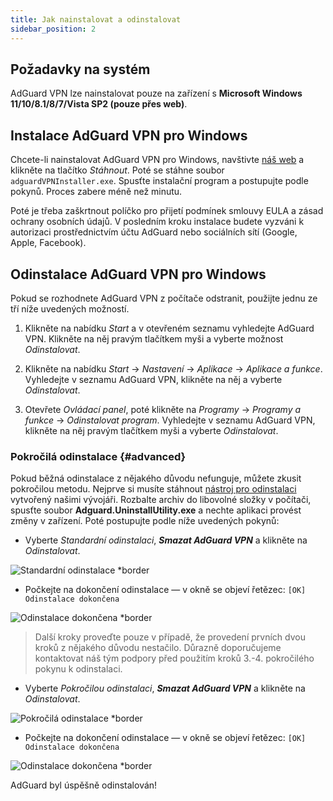 ```yaml
---
title: Jak nainstalovat a odinstalovat
sidebar_position: 2
---
```


## Požadavky na systém

AdGuard VPN lze nainstalovat pouze na zařízení s **Microsoft Windows 11/10/8.1/8/7/Vista SP2 (pouze přes web)**.

## Instalace AdGuard VPN pro Windows

Chcete-li nainstalovat AdGuard VPN pro Windows, navštivte [náš web](https://adguard-vpn.com/welcome.html) a klikněte na tlačítko *Stáhnout*. Poté se stáhne soubor `adguardVPNInstaller.exe`. Spusťte instalační program a postupujte podle pokynů. Proces zabere méně než minutu.

Poté je třeba zaškrtnout políčko pro přijetí podmínek smlouvy EULA a zásad ochrany osobních údajů. V posledním kroku instalace budete vyzváni k autorizaci prostřednictvím účtu AdGuard nebo sociálních sítí (Google, Apple, Facebook).

## Odinstalace AdGuard VPN pro Windows

Pokud se rozhodnete AdGuard VPN z počítače odstranit, použijte jednu ze tří níže uvedených možností.

1. Klikněte na nabídku *Start* a v otevřeném seznamu vyhledejte AdGuard VPN. Klikněte na něj pravým tlačítkem myši a vyberte možnost *Odinstalovat*.

2. Klikněte na nabídku *Start* → *Nastavení* → *Aplikace* → *Aplikace a funkce*. Vyhledejte v seznamu AdGuard VPN, klikněte na něj a vyberte *Odinstalovat*.

3. Otevřete *Ovládací panel*, poté klikněte na *Programy* → *Programy a funkce* → *Odinstalovat program*. Vyhledejte v seznamu AdGuard VPN, klikněte na něj pravým tlačítkem myši a vyberte *Odinstalovat*.

### Pokročilá odinstalace {#advanced}

Pokud běžná odinstalace z nějakého důvodu nefunguje, můžete zkusit pokročilou metodu. Nejprve si musíte stáhnout [nástroj pro odinstalaci](https://cdn.adtidy.org/distr/windows/Uninstall_Utility.zip) vytvořený našimi vývojáři. Rozbalte archiv do libovolné složky v počítači, spusťte soubor **Adguard.UninstallUtility.exe** a nechte aplikaci provést změny v zařízení. Poté postupujte podle níže uvedených pokynů:

* Vyberte *Standardní odinstalaci*, ***Smazat AdGuard VPN*** a klikněte na *Odinstalovat*.

![Standardní odinstalace *border](https://cdn.adguardvpn.com/content/kb/ad_blocker/windows/installation/standard-uninstall.png)

* Počkejte na dokončení odinstalace — v okně se objeví řetězec: `[OK] Odinstalace dokončena`

![Odinstalace dokončena *border](https://cdn.adguardvpn.com/content/kb/ad_blocker/windows/installation/standard-uninstall-2.png)

> Další kroky proveďte pouze v případě, že provedení prvních dvou kroků z nějakého důvodu nestačilo. Důrazně doporučujeme kontaktovat náš tým podpory před použitím kroků 3.-4. pokročilého pokynu k odinstalaci.

* Vyberte *Pokročilou odinstalaci*, ***Smazat AdGuard VPN*** a klikněte na *Odinstalovat*.

![Pokročilá odinstalace *border](https://cdn.adguardvpn.com/content/kb/ad_blocker/windows/installation/advanced-uninstall.png)

* Počkejte na dokončení odinstalace — v okně se objeví řetězec: `[OK] Odinstalace dokončena`

![Odinstalace dokončena *border](https://cdn.adguardvpn.com/content/kb/ad_blocker/windows/installation/advanced-uninstall-2.png)

AdGuard byl úspěšně odinstalován!
